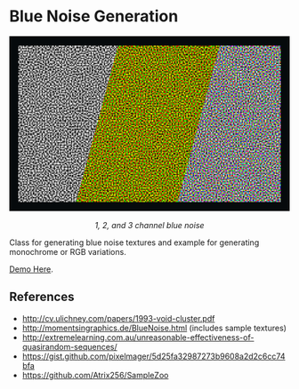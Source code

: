 # Blue Noise Generation

<p align="center">
<img src="./images/banner.png"/>
</p>

_<p align="center">1, 2, and 3 channel blue noise</p>_

Class for generating blue noise textures and example for generating monochrome or RGB variations.

[Demo Here](https://gkjohnson.github.io/threejs-sandbox/blue-noise-generation/).

## References

- http://cv.ulichney.com/papers/1993-void-cluster.pdf
- http://momentsingraphics.de/BlueNoise.html (includes sample textures)
- http://extremelearning.com.au/unreasonable-effectiveness-of-quasirandom-sequences/
- https://gist.github.com/pixelmager/5d25fa32987273b9608a2d2c6cc74bfa
- https://github.com/Atrix256/SampleZoo
